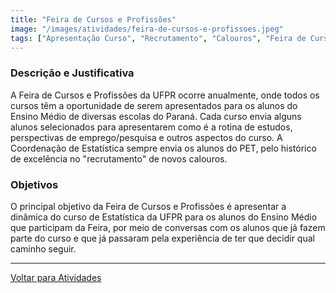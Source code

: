 ```yaml
---
title: "Feira de Cursos e Profissões"
image: "/images/atividades/feira-de-cursos-e-profissoes.jpeg"
tags: ["Apresentação Curso", "Recrutamento", "Calouros", "Feira de Cursos e Profissões"]
---
```

  
### **Descrição e Justificativa**
  
A Feira de Cursos e Profissões da UFPR ocorre anualmente, onde todos os cursos têm a oportunidade de serem apresentados para os alunos do Ensino Médio de diversas escolas do Paraná. Cada curso envia alguns alunos selecionados para apresentarem como é a rotina de estudos, perspectivas de emprego/pesquisa e outros aspectos do curso. A Coordenação de Estatística sempre envia os alunos do PET, pelo histórico de excelência no "recrutamento" de novos calouros.

### **Objetivos**

O principal objetivo da Feira de Cursos e Profissões é apresentar a dinâmica do curso de Estatística da UFPR para os alunos do Ensino Médio que participam da Feira, por meio de conversas com os alunos que já fazem parte do curso e que já passaram pela experiência de ter que decidir qual caminho seguir.

---
[Voltar para Atividades](/atividades/)